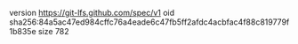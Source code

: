 version https://git-lfs.github.com/spec/v1
oid sha256:84a5ac47ed984cffc76a4eade6c47fb5ff2afdc4acbfac4f88c819779f1b835e
size 782

